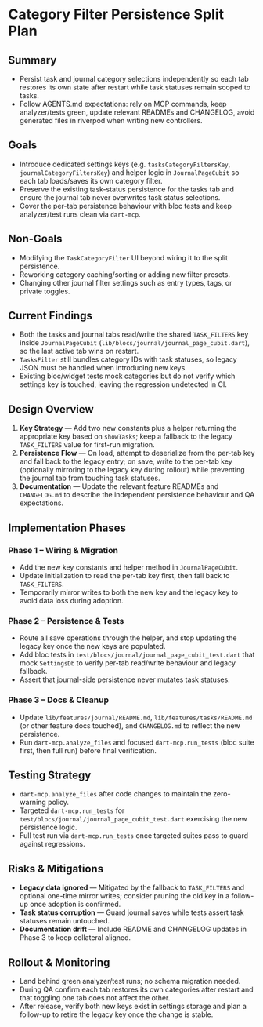 # Category Filter Persistence Split Plan

## Summary

- Persist task and journal category selections independently so each tab restores its own state
  after restart while task statuses remain scoped to tasks.
- Follow AGENTS.md expectations: rely on MCP commands, keep analyzer/tests green, update relevant
  READMEs and CHANGELOG, avoid generated files in riverpod when writing new controllers.

## Goals

- Introduce dedicated settings keys (e.g. `tasksCategoryFiltersKey`, `journalCategoryFiltersKey`)
  and helper logic in `JournalPageCubit` so each tab loads/saves its own category filter.
- Preserve the existing task-status persistence for the tasks tab and ensure the journal tab never
  overwrites task status selections.
- Cover the per-tab persistence behaviour with bloc tests and keep analyzer/test runs clean via
  `dart-mcp`.

## Non-Goals

- Modifying the `TaskCategoryFilter` UI beyond wiring it to the split persistence.
- Reworking category caching/sorting or adding new filter presets.
- Changing other journal filter settings such as entry types, tags, or private toggles.

## Current Findings

- Both the tasks and journal tabs read/write the shared `TASK_FILTERS` key inside
  `JournalPageCubit` (`lib/blocs/journal/journal_page_cubit.dart`), so the last active tab wins on
  restart.
- `TasksFilter` still bundles category IDs with task statuses, so legacy JSON must be handled when
  introducing new keys.
- Existing bloc/widget tests mock categories but do not verify which settings key is touched,
  leaving the regression undetected in CI.

## Design Overview

1. **Key Strategy** — Add two new constants plus a helper returning the appropriate key based on
   `showTasks`; keep a fallback to the legacy `TASK_FILTERS` value for first-run migration.
2. **Persistence Flow** — On load, attempt to deserialize from the per-tab key and fall back to the
   legacy entry; on save, write to the per-tab key (optionally mirroring to the legacy key during
   rollout) while preventing the journal tab from touching task statuses.
3. **Documentation** — Update the relevant feature READMEs and `CHANGELOG.md` to describe the
   independent persistence behaviour and QA expectations.

## Implementation Phases

### Phase 1 – Wiring & Migration

- Add the new key constants and helper method in `JournalPageCubit`.
- Update initialization to read the per-tab key first, then fall back to `TASK_FILTERS`.
- Temporarily mirror writes to both the new key and the legacy key to avoid data loss during
  adoption.

### Phase 2 – Persistence & Tests

- Route all save operations through the helper, and stop updating the legacy key once the new keys
  are populated.
- Add bloc tests in `test/blocs/journal/journal_page_cubit_test.dart` that mock `SettingsDb` to
  verify per-tab read/write behaviour and legacy fallback.
- Assert that journal-side persistence never mutates task statuses.

### Phase 3 – Docs & Cleanup

- Update `lib/features/journal/README.md`, `lib/features/tasks/README.md` (or other feature docs
  touched), and `CHANGELOG.md` to reflect the new persistence.
- Run `dart-mcp.analyze_files` and focused `dart-mcp.run_tests` (bloc suite first, then full run)
  before final verification.

## Testing Strategy

- `dart-mcp.analyze_files` after code changes to maintain the zero-warning policy.
- Targeted `dart-mcp.run_tests` for `test/blocs/journal/journal_page_cubit_test.dart` exercising the
  new persistence logic.
- Full test run via `dart-mcp.run_tests` once targeted suites pass to guard against regressions.

## Risks & Mitigations

- **Legacy data ignored** — Mitigated by the fallback to `TASK_FILTERS` and optional one-time mirror
  writes; consider pruning the old key in a follow-up once adoption is confirmed.
- **Task status corruption** — Guard journal saves while tests assert task statuses remain
  untouched.
- **Documentation drift** — Include README and CHANGELOG updates in Phase 3 to keep collateral
  aligned.

## Rollout & Monitoring

- Land behind green analyzer/test runs; no schema migration needed.
- During QA confirm each tab restores its own categories after restart and that toggling one tab
  does not affect the other.
- After release, verify both new keys exist in settings storage and plan a follow-up to retire the
  legacy key once the change is stable.
